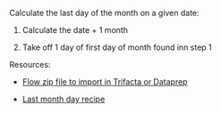 Calculate the last day of the month on a given date:

1. Calculate the date + 1 month

2. Take off 1 day of first day of month found inn step 1

Resources:

- [Flow zip file to import in Trifacta or Dataprep](https://github.com/victorcouste/trifacta-flows-examples/raw/main/Get%20last%20day%20of%20month%20from%20a%20date/flow_Get%20last%20day%20of%20month%20for%20a%20date.zip)

- [Last month day recipe](https://github.com/victorcouste/trifacta-flows-examples/blob/main/Get%20last%20day%20of%20month%20from%20a%20date/Last%20month%20day.wrangle)
